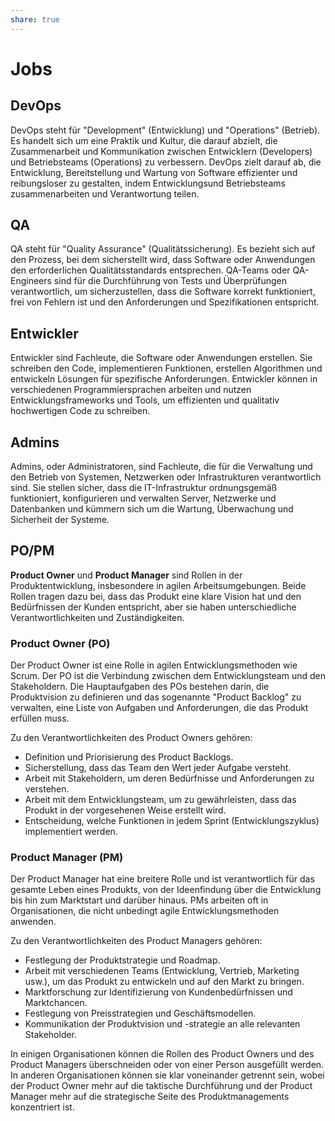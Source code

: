 ```yaml
---
share: true
---
```


# Jobs

## DevOps

DevOps steht für "Development" (Entwicklung) und "Operations" (Betrieb). Es handelt sich um eine Praktik und Kultur, die darauf abzielt, die Zusammenarbeit und Kommunikation zwischen Entwicklern (Developers) und Betriebsteams (Operations) zu verbessern. DevOps zielt darauf ab, die Entwicklung, Bereitstellung und Wartung von Software effizienter und reibungsloser zu gestalten, indem Entwicklungsund Betriebsteams zusammenarbeiten und Verantwortung teilen.

## QA

QA steht für "Quality Assurance" (Qualitätssicherung). Es bezieht sich auf den Prozess, bei dem sicherstellt wird, dass Software oder Anwendungen den erforderlichen Qualitätsstandards entsprechen. QA-Teams oder QA-Engineers sind für die Durchführung von Tests und Überprüfungen verantwortlich, um sicherzustellen, dass die Software korrekt funktioniert, frei von Fehlern ist und den Anforderungen und Spezifikationen entspricht.

## Entwickler

Entwickler sind Fachleute, die Software oder Anwendungen erstellen. Sie schreiben den Code, implementieren Funktionen, erstellen Algorithmen und entwickeln Lösungen für spezifische Anforderungen. Entwickler können in verschiedenen Programmiersprachen arbeiten und nutzen Entwicklungsframeworks und Tools, um effizienten und qualitativ hochwertigen Code zu schreiben.

## Admins

Admins, oder Administratoren, sind Fachleute, die für die Verwaltung und den Betrieb von Systemen, Netzwerken oder Infrastrukturen verantwortlich sind. Sie stellen sicher, dass die IT-Infrastruktur ordnungsgemäß funktioniert, konfigurieren und verwalten Server, Netzwerke und Datenbanken und kümmern sich um die Wartung, Überwachung und Sicherheit der Systeme.

## PO/PM

**Product Owner** und **Product Manager** sind Rollen in der Produktentwicklung, insbesondere in agilen Arbeitsumgebungen. Beide Rollen tragen dazu bei, dass das Produkt eine klare Vision hat und den Bedürfnissen der Kunden entspricht, aber sie haben unterschiedliche Verantwortlichkeiten und Zuständigkeiten.

### Product Owner (PO)

Der Product Owner ist eine Rolle in agilen Entwicklungsmethoden wie Scrum. Der PO ist die Verbindung zwischen dem Entwicklungsteam und den Stakeholdern. Die Hauptaufgaben des POs bestehen darin, die Produktvision zu definieren und das sogenannte "Product Backlog" zu verwalten, eine Liste von Aufgaben und Anforderungen, die das Produkt erfüllen muss.

Zu den Verantwortlichkeiten des Product Owners gehören:

- Definition und Priorisierung des Product Backlogs.
- Sicherstellung, dass das Team den Wert jeder Aufgabe versteht.
- Arbeit mit Stakeholdern, um deren Bedürfnisse und Anforderungen zu verstehen.
- Arbeit mit dem Entwicklungsteam, um zu gewährleisten, dass das Produkt in der vorgesehenen Weise erstellt wird.
- Entscheidung, welche Funktionen in jedem Sprint (Entwicklungszyklus) implementiert werden.

### Product Manager (PM)

Der Product Manager hat eine breitere Rolle und ist verantwortlich für das gesamte Leben eines Produkts, von der Ideenfindung über die Entwicklung bis hin zum Marktstart und darüber hinaus. PMs arbeiten oft in Organisationen, die nicht unbedingt agile Entwicklungsmethoden anwenden.

Zu den Verantwortlichkeiten des Product Managers gehören:

- Festlegung der Produktstrategie und Roadmap.
- Arbeit mit verschiedenen Teams (Entwicklung, Vertrieb, Marketing usw.), um das Produkt zu entwickeln und auf den Markt zu bringen.
- Marktforschung zur Identifizierung von Kundenbedürfnissen und Marktchancen.
- Festlegung von Preisstrategien und Geschäftsmodellen.
- Kommunikation der Produktvision und -strategie an alle relevanten Stakeholder.

In einigen Organisationen können die Rollen des Product Owners und des Product Managers überschneiden oder von einer Person ausgefüllt werden. In anderen Organisationen können sie klar voneinander getrennt sein, wobei der Product Owner mehr auf die taktische Durchführung und der Product Manager mehr auf die strategische Seite des Produktmanagements konzentriert ist.